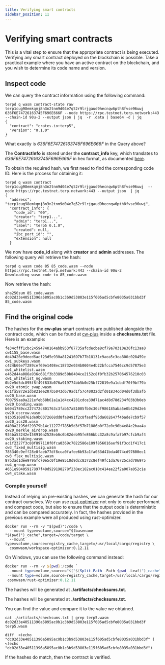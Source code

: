 ```yaml
---
title: Verifying smart contracts
sidebar_position: 11
---
```


# Verifying smart contracts

This is a vital step to ensure that the appropriate contract is being executed. Verifying any smart contract deployed on the blockchain is possible. Take a practical example where you have an active contract on the blockchain, and you wish to determine its code name and version.

## Inspect code


We can query the contract information using the following command:


```shell
terpd q wasm contract-state raw terp1cug98emkqmj8n3n2tnm9d04e7q52r9lrjgaud9hecnqw6pth8fvse96uwj 636F6E74726163745F696E666F --node https://rpc.testnet.terp.network:443 --chain-id 90u-2 --output json | jq  -r .data | base64 -d | jq
{
  "contract": "crates.io:terp5",
  "version": "0.1.0"
}
```


What exactly is *636F6E74726163745F696E666F* in the Query above?

The **ContractInfo** is stored under the **contract_info** key, which translates to *636F6E74726163745F696E666F* in hex format, as documented <a href="https://crates.io/crates/cw2" target="_blank">here</a>.

To obtain the required hash, we first need to find the corresponding code ID. Here is the process for obtaining it:



```shell
terpd q wasm contract terp1cug98emkqmj8n3n2tnm9d04e7q52r9lrjgaud9hecnqw6pth8fvse96uwj  --node https://rpc.testnet.terp.network:443 --output json  | jq
{
  "address": "terp1cug98emkqmj8n3n2tnm9d04e7q52r9lrjgaud9hecnqw6pth8fvse96uwj",
  "contract_info": {
    "code_id": "00",
    "creator": "terp1...",
    "admin": "terp1...",
    "label": "terp5 0.1.0",
    "created": null,
    "ibc_port_id": "",
    "extension": null
  }
```


We now have **code_id** along with **creator** and **admin** addresses. The following query will retrieve the hash:

```shell
terpd q wasm code 85 85_code.wasm --node https://rpc.testnet.terp.network:443 --chain-id 90u-2
Downloading wasm code to 85_code.wasm
```




Now retrieve the hash:

```shell
sha256sum 85_code.wasm
dc02d33e40511396a5895ac0b1c3b9d53803e115f605ad5cbfe8035a031bbd3f  85_code.wasm
```

## Find the original code

The hashes for the **cw-plus** smart contracts are published alongside the contract code, which can be found at <a href="https://github.com/CosmWasm/cw-plus/releases" target="_blank">cw-plus</a> inside a **checksums.txt** file. Here is an example:

```
fe34cfff1cbc24594740164abb953f87735afcdecbe8cf79a70310e36fc13aa0  cw1155_base.wasm
de49426e9deed6acf23d5e930a81241697b77b18131c9aea5c3ca800c028459e  cw1_subkeys.wasm
c424b66e7f289cef69e1408ec18732e034b0604e4b22bfcca7546cc9d57875e3  cw1_whitelist.wasm
e462d44a086a936c681f3b3389d50b8404ce2152c8f0fb32b257064576210c03  cw1_whitelist_ng.wasm
0b2e5d5dc895f8f49f833b076a919774bb5b0d25bf72819e9a1cbdf70f9bf79b  cw20_atomic_swap.wasm
6c1fa5872e1db821ee207b5043d679ad1f57c40032d2fd01834cd04d0f3dbafb  cw20_base.wasm
f00759aa9a221efeb58b61a1a1d4cc4281cdce39d71ac4d8d78d234f03b3b0eb  cw20_bonding.wasm
b6041789cc227472c801763c3fab57a81005fb0c30cf986185aba5e0b429d2e6  cw20_escrow.wasm
91b35168d761de9b0372668dd8fa8491f2c8faedf95da602647f4bade7cb9f57  cw20_ics20.wasm
d408a2195df29379b14c11277f785b5d3f57b71886b0f72e0c90b4e84c2baa4a  cw20_merkle_airdrop.wasm
934ba53242e158910a2528eb6c6b82deb95fe866bbc32a8c9afa7b97cfcb9af4  cw20_staking.wasm
ac1f2327f3c80f897110f0fca0369c7022586e109f856016aef91f3cd1f417c1  cw3_fixed_multisig.wasm
785340c9eff28e0faeb77df8cca0fafee6b93a1fa033d41bda4074cd97600ec1  cw3_flex_multisig.wasm
87b3ad1dee979afc70e5c0f19e8510d9dcc8372c8ef49fc1da76725cad706975  cw4_group.wasm
4651e90405917897f48d929198278f238ec182ac018c414ee22f2a007a052c1e  cw4_stake.wasm
```

### Compile yourself

Instead of relying on pre-existing hashes, we can generate the hash for our contract ourselves. We can use <a href="https://github.com/CosmWasm/rust-optimizer" target="_blank">rust-optimizer</a> not only to create performant and compact code, but also to ensure that the output code is deterministic and can be compared accurately. In fact, the hashes provided in the previous example were all produced using rust-optimizer.

```shell
docker run --rm -v "$(pwd)":/code \
  --mount type=volume,source="$(basename "$(pwd)")_cache",target=/code/target \
  --mount type=volume,source=registry_cache,target=/usr/local/cargo/registry \
  cosmwasm/workspace-optimizer:0.12.11
```

On Windows, you can use the following command instead:

```powershell
docker run --rm -v ${pwd}:/code `
 --mount type=volume,source="$("$(Split-Path -Path $pwd -Leaf)")_cache",target=/code/target `
 --mount type=volume,source=registry_cache,target=/usr/local/cargo/registry `
 cosmwasm/rust-optimizer:0.12.11
```

The hashes will be generated at **./artifacts/checksums.txt**.


The hashes will be generated at **./artifacts/checksums.txt**.

You can find the value and compare it to the value we obtained.

```shell
cat ./artifacts/checksums.txt | grep terp5.wasm
dc02d33e40511396a5895ac0b1c3b9d53803e115f605ad5cbfe8035a031bbd3f  terp5.wasm
```

```shell
diff  <(echo "dc02d33e40511396a5895ac0b1c3b9d53803e115f605ad5cbfe8035a031bbd3f" ) <(echo "dc02d33e40511396a5895ac0b1c3b9d53803e115f605ad5cbfe8035a031bbd3f")
```

If the hashes do match, then the contract is verified.
